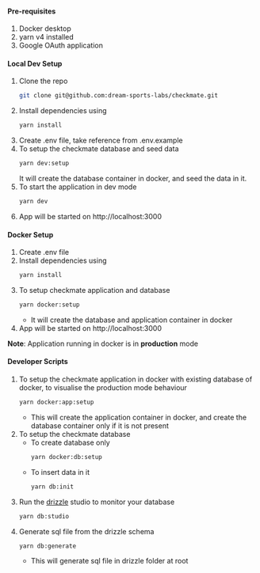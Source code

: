 #### Pre-requisites

1. Docker desktop
2. yarn v4 installed
3. Google OAuth application

#### Local Dev Setup

1. Clone the repo
   ```sh frame="none"
   git clone git@github.com:dream-sports-labs/checkmate.git
   ```
2. Install dependencies using
   ```sh frame="none"
   yarn install
   ```
3. Create .env file, take reference from .env.example
4. To setup the checkmate database and seed data
   ```sh frame="none"
   yarn dev:setup
   ```
   It will create the database container in docker, and seed the data in it.
5. To start the application in dev mode
   ```sh frame="none"
   yarn dev
   ```
6. App will be started on http://localhost:3000

#### Docker Setup

1. Create .env file
2. Install dependencies using
   ```sh frame="none"
   yarn install
   ```
3. To setup checkmate application and database
   ```sh frame="none"
   yarn docker:setup
   ```
   - It will create the database and application container in docker
4. App will be started on http://localhost:3000

**Note**: Application running in docker is in **production** mode

#### Developer Scripts

1. To setup the checkmate application in docker with existing database of docker, to visualise the production mode behaviour
   ```sh frame="none"
   yarn docker:app:setup
   ```
   - This will create the application container in docker, and create the database container only if it is not present
2. To setup the checkmate database
   - To create database only
     ```sh frame="none"
     yarn docker:db:setup
     ```
   - To insert data in it
     ```sh frame="none"
     yarn db:init
     ```
3. Run the [drizzle](https://orm.drizzle.team/docs/overview) studio to monitor your database
   ```sh frame="none"
   yarn db:studio
   ```
4. Generate sql file from the drizzle schema
   ```sh frame="none"
   yarn db:generate
   ```
   - This will generate sql file in drizzle folder at root
